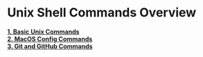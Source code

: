 # Unix Shell Commands Overview

[**1. Basic Unix Commands**](https://github.com/zwarott/unix_shell/blob/main/basic_unix_commands.md)   
[**2. MacOS Config Commands**](https://github.com/zwarott/unix_shell/blob/main/macos_config_commands.md)   
[**3. Git and GitHub Commands**](https://github.com/zwarott/unix_shell/blob/main/git_github_commands.md)   
